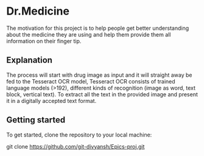 # Dr.Medicine
The motivation for this project is to help people get better understanding about the medicine they are using and help them provide them all information on their finger tip. 

## Explanation

The process will start with drug image as input and it will straight away be fed to the Tesseract OCR model, Tesseract OCR consists of trained language models (>192), different kinds of recognition (image as word, text block, vertical text). To extract all the text in the provided image and present it in a digitally accepted text format.

## Getting started

To get started, clone the repository to your local machine:

git clone https://github.com/git-divyansh/Epics-proj.git



